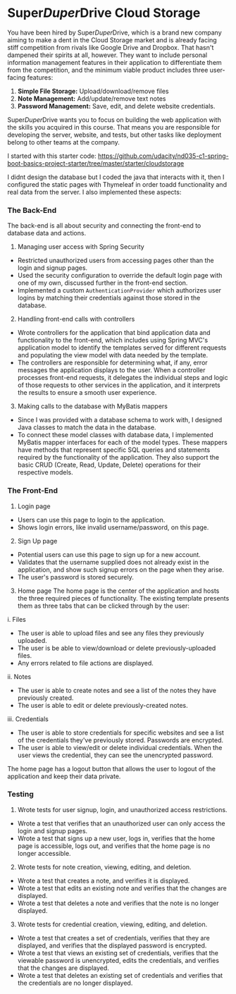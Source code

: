 # Super*Duper*Drive Cloud Storage
You have been hired by Super*Duper*Drive, which is a brand new company aiming to make a dent in the Cloud Storage market and is already facing stiff competition from rivals like Google Drive and Dropbox. That hasn't dampened their spirits at all, however. They want to include personal information management features in their application to differentiate them from the competition, and the minimum viable product includes three user-facing features:

1. **Simple File Storage:** Upload/download/remove files
2. **Note Management:** Add/update/remove text notes
3. **Password Management:** Save, edit, and delete website credentials.  

Super*Duper*Drive wants you to focus on building the web application with the skills you acquired in this course. That means you are responsible for developing the server, website, and tests, but other tasks like deployment belong to other teams at the company. 


I started with this starter code: https://github.com/udacity/nd035-c1-spring-boot-basics-project-starter/tree/master/starter/cloudstorage

I didnt design the database but I coded the java that interacts with it, then I configured the static pages with Thymeleaf in order toadd functionality and real data from the server. I also implemented these aspects:

### The Back-End
The back-end is all about security and connecting the front-end to database data and actions. 

1. Managing user access with Spring Security
 - Restricted unauthorized users from accessing pages other than the login and signup pages. 
 - Used the security configuration to override the default login page with one of my own, discussed further in the front-end section.
 - Implemented a custom `AuthenticationProvider` which authorizes user logins by matching their credentials against those stored in the database.  


2. Handling front-end calls with controllers
 - Wrote controllers for the application that bind application data and functionality to the front-end, which includes using Spring MVC's application model to identify the templates served for different requests and populating the view model with data needed by the template. 
 - The controllers are responsible for determining what, if any, error messages the application displays to the user. When a controller processes front-end requests, it delegates the individual steps and logic of those requests to other services in the application, and it interprets the results to ensure a smooth user experience.


3. Making calls to the database with MyBatis mappers
 - Since I was provided with a database schema to work with, I designed Java classes to match the data in the database. 
 - To connect these model classes with database data, I implemented MyBatis mapper interfaces for each of the model types. These mappers have methods that represent specific SQL queries and statements required by the functionality of the application. They also support the basic CRUD (Create, Read, Update, Delete) operations for their respective models.


### The Front-End

1. Login page
 - Users can use this page to login to the application. 
 - Shows login errors, like invalid username/password, on this page. 


2. Sign Up page
 - Potential users can use this page to sign up for a new account. 
 - Validates that the username supplied does not already exist in the application, and show such signup errors on the page when they arise.
 - The user's password is stored securely.


3. Home page
The home page is the center of the application and hosts the three required pieces of functionality. The existing template presents them as three tabs that can be clicked through by the user:


 i. Files
  - The user is able to upload files and see any files they previously uploaded. 
  - The user is be able to view/download or delete previously-uploaded files.
  - Any errors related to file actions are displayed.


 ii. Notes
  - The user is able to create notes and see a list of the notes they have previously created.
  - The user is able to edit or delete previously-created notes.

 iii. Credentials
 - The user is able to store credentials for specific websites and see a list of the credentials they've previously stored. Passwords are encrypted.
 - The user is able to view/edit or delete individual credentials. When the user views the credential, they can see the unencrypted password.

The home page has a logout button that allows the user to logout of the application and keep their data private.

### Testing

1. Wrote tests for user signup, login, and unauthorized access restrictions.
 - Wrote a test that verifies that an unauthorized user can only access the login and signup pages.
 - Wrote a test that signs up a new user, logs in, verifies that the home page is accessible, logs out, and verifies that the home page is no longer accessible. 


2. Wrote tests for note creation, viewing, editing, and deletion.
 - Wrote a test that creates a note, and verifies it is displayed.
 - Wrote a test that edits an existing note and verifies that the changes are displayed.
 - Wrote a test that deletes a note and verifies that the note is no longer displayed.


3. Wrote tests for credential creation, viewing, editing, and deletion.
 - Wrote a test that creates a set of credentials, verifies that they are displayed, and verifies that the displayed password is encrypted.
 - Wrote a test that views an existing set of credentials, verifies that the viewable password is unencrypted, edits the credentials, and verifies that the changes are displayed.
 - Wrote a test that deletes an existing set of credentials and verifies that the credentials are no longer displayed.
